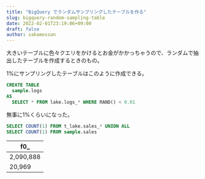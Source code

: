 ```yaml
---
title: "BigQuery でランダムサンプリングしたテーブルを作る"
slug: bigquery-random-sampling-table
date: 2022-02-01T23:19:06+09:00
draft: false
author: sakamossan
---
```


大きいテーブルに色々クエリをかけるとお金がかかっちゃうので、ランダムで抽出したテーブルを作成するときのもの。

1%にサンプリングしたテーブルはこのように作成できる。

```sql
CREATE TABLE
  sample.logs
AS
  SELECT * FROM lake.logs_* WHERE RAND() < 0.01
```

無事に1%くらいになった。

```sql
SELECT COUNT(1) FROM t_lake.sales_* UNION ALL
SELECT COUNT(1) FROM sample.sales
```

|       f0_ |
| --------- |
| 2,090,888 |
|    20,969 |
